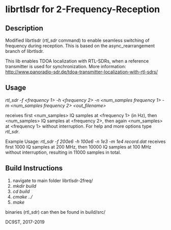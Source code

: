 # librtlsdr for 2-Frequency-Reception

## Description
Modified librtlsdr (*rtl_sdr* command) to enable seamless switching of frequency during reception.
This is based on the async_rearrangement branch of librtlsdr.

This lib enables TDOA localization with RTL-SDRs, when a reference transmitter is used for synchronization. More information:
<http://www.panoradio-sdr.de/tdoa-transmitter-localization-with-rtl-sdrs/>


## Usage
*rtl_sdr -f <frequency 1> -h <frequency 2> -n <num_samples frequency 1> -m <num_samples frequency 2> <out_filename>*

receives first <num_samples> IQ samples at <frequency 1> (in Hz), then <num_samples> IQ samples at <frequency 2>, then again <num_samples> at <frequency 1> without interruption. For help and more options type *rtl_sdr*.

Example Usage:
*rtl_sdr -f 200e6 -h 100e6 -n 1e3 -m 1e4 record.dat*
receives first 1000 IQ samples at 200 MHz, then 10000 IQ samples at 100 MHz without interruption, resulting in 11000 samples in total.


## Build Instructions
1. navigate to main folder librtlsdr-2freq/
2. *mkdir build*
3. *cd build*
4. *cmake ../*
5. *make*

binaries (rtl_sdr) can then be found in build/src/

DC9ST, 2017-2019